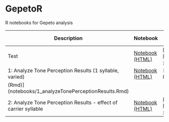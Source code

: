 # GepetoR
R notebooks for Gepeto analysis

| Description | Notebook | Source Code
| ------------- | ------------- | ------------- |
| Test | [Notebook (HTML)](https://xiaosquared.github.io/GepetoR/notebooks/test.nb.html) | [R Markdown (Rmd)](notebooks/test.Rmd)  |
| 1: Analyze Tone Perception Results (1 syllable, varied) | [Notebook (HTML)](https://xiaosquared.github.io/GepetoR/notebooks/1_analyzeTonePerceptionResults.nb.html) | [R Markdown
(Rmd)](notebooks/1_analyzeTonePerceptionResults.Rmd)  |
| 2: Analyze Tone Perception Results - effect of carrier syllable | [Notebook (HTML)](https://xiaosquared.github.io/GepetoR/notebooks/2_analyzeTonePerception_CarrierSyllable.nb.html) | [R Markdown (Rmd)](notebooks/2_analyzeTonePerception_CarrierSyllable.Rmd)  |
